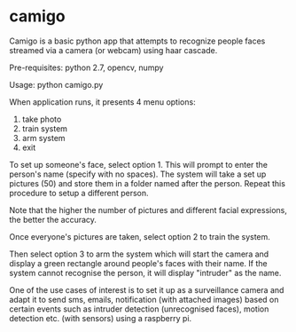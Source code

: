 # camigo
Camigo is a basic python app that attempts to recognize people faces streamed via a camera (or webcam) using haar cascade.

Pre-requisites: python 2.7, opencv, numpy

Usage: python camigo.py

When application runs, it presents 4 menu options:
1. take photo
2. train system
3. arm system
4. exit

To set up someone's face, select option 1. This will prompt to enter the person's name (specify with no spaces). The system will take a set up pictures (50) and store them in a folder named after the person. Repeat this procedure to setup a different person.

Note that the higher the number of pictures and different facial expressions, the better the accuracy.

Once everyone's pictures are taken, select option 2 to train the system.

Then select option 3 to arm the system which will start the camera and display a green rectangle around people's faces with their name. If the system cannot recognise the person, it will display "intruder" as the name.

One of the use cases of interest is to set it up as a surveillance camera and adapt it to send sms, emails, notification (with attached images) based on certain events such as intruder detection (unrecognised faces), motion detection etc. (with sensors) using a raspberry pi.

